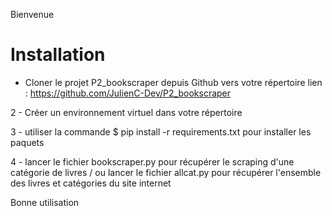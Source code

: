 Bienvenue

# Installation

- Cloner le projet P2_bookscraper depuis Github vers votre répertoire 
lien :  https://github.com/JulienC-Dev/P2_bookscraper

2 - Créer un environnement virtuel dans votre répertoire

3 - utiliser la commande $ pip install -r requirements.txt pour installer les paquets

4 - lancer le fichier bookscraper.py pour récupérer le scraping d'une catégorie de livres / ou lancer le fichier allcat.py pour récupérer l'ensemble des livres et catégories du site internet

Bonne utilisation 
